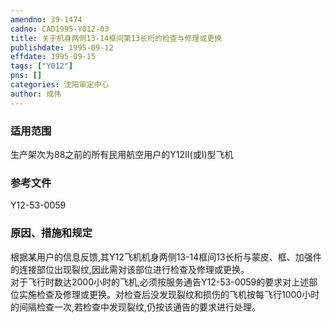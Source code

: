 ```yaml
---
amendno: 39-1474  
cadno: CAD1995-Y012-03  
title: 关于机身两侧13-14框间第13长桁的检查与修理或更换  
publishdate: 1995-09-12  
effdate: 1995-09-15  
tags: ["Y012"]  
pns: []  
categories: 沈阳审定中心  
author: 成伟  
---
```

  
### 适用范围  
生产架次为88之前的所有民用航空用户的Y12Ⅱ(或Ⅰ)型飞机  
  
<!--more-->  
### 参考文件  
Y12-53-0059  
  
### 原因、措施和规定  
根据某用户的信息反馈,其Y12飞机机身两侧13-14框间13长桁与蒙皮、框、加强件的连接部位出现裂纹,因此需对该部位进行检查及修理或更换。  
    对于飞行时数达2000小时的飞机,必须按服务通告Y12-53-0059的要求对上述部位实施检查及修理或更换。对检查后没发现裂纹和损伤的飞机按每飞行1000小时的间隔检查一次,若检查中发现裂纹,仍按该通告的要求进行处理。  
